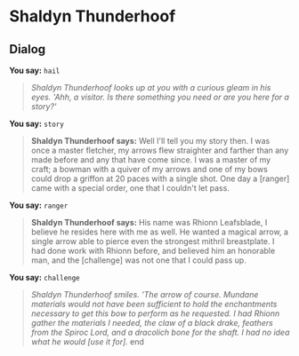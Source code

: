 # Shaldyn Thunderhoof


## Dialog

**You say:** `hail`



>*Shaldyn Thunderhoof looks up at you with a curious gleam in his eyes. 'Ahh, a visitor.  Is there something you need or are you here for a story?'*

**You say:** `story`



>**Shaldyn Thunderhoof says:** Well I'll tell you my story then.  I was once a master fletcher, my arrows flew straighter and farther than any made before and any that have come since.  I was a master of my craft; a bowman with a quiver of my arrows and one of my bows could drop a griffon at 20 paces with a single shot.  One day a [ranger] came with a special order, one that I couldn't let pass.

**You say:** `ranger`



>**Shaldyn Thunderhoof says:** His name was Rhionn Leafsblade, I believe he resides here with me as well.  He wanted a magical arrow, a single arrow able to pierce even the strongest mithril breastplate.  I had done work with Rhionn before, and believed him an honorable man, and the [challenge] was not one that I could pass up.

**You say:** `challenge`



>*Shaldyn Thunderhoof smiles.  'The arrow of course.  Mundane materials would not have been sufficient to hold the enchantments necessary to get this bow to perform as he requested.  I had Rhionn gather the materials I needed, the claw of a black drake, feathers from the Spiroc Lord, and a dracolich bone for the shaft.  I had no idea what he would [use it for].*
end
